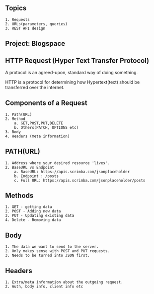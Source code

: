 ## Topics
    1. Requests
    2. URLs(parameters, queries)
    3. REST API design

## Project: Blogspace

## HTTP Request (Hyper Text Transfer Protocol)
A protocol is an agreed-upon, standard way of doing something.

HTTP is a protocol for determining how Hypertext(text) should be transferred over the internet.

## Components of a Request
    1. Path(URL)
    2. Method
        a. GET,POST,PUT,DELETE
        b. Others(PATCH, OPTIONS etc)
    3. Body
    4. Headers (meta information)

## PATH(URL)
    1. Address where your desired resource 'lives'.
    2. BaseURL vs Endpoint
        a. BaseURL: https://apis.scrimba.com/jsonplaceholder
        b. Endpoint : /posts
        c. Full URL: https://apis.scrimba.com/jsonplaceholder/posts

## Methods
    1. GET - getting data
    2. POST - Adding new data
    3. PUT - Updating existing data
    4. Delete - Removing data

## Body
    1. The data we want to send to the server.
    2. Only makes sense with POST and PUT requests.
    3. Needs to be turned into JSON first.

## Headers
    1. Extra/meta information about the outgoing request.
    2. Auth, body info, client info etc